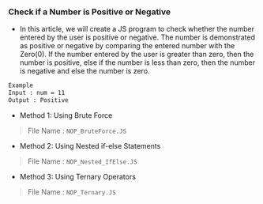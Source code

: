 ### Check if a Number is Positive or Negative

- In this article, we will create a JS program to check whether the number entered by the user is positive or negative. The number is demonstrated as positive or negative by comparing the entered number with the Zero(0). If the number entered by the user is greater than zero, then the number is positive, else if the number is less than zero, then the number is negative and else the number is zero.

```bash
Example
Input : num = 11
Output : Positive
```

- Method 1: Using Brute Force
> File Name : `NOP_BruteForce.JS`
- Method 2: Using Nested if-else Statements
> File Name : `NOP_Nested_IfElse.JS`
- Method 3: Using Ternary Operators
> File Name : `NOP_Ternary.JS`